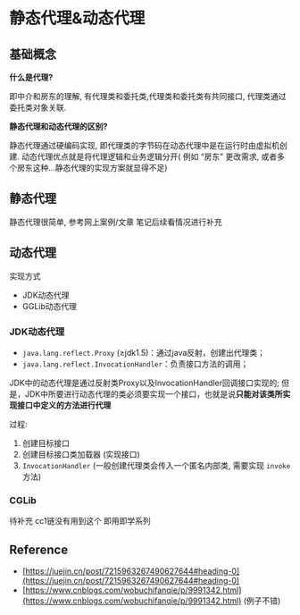 # 静态代理&动态代理

## 基础概念

**什么是代理?**

即中介和房东的理解, 有代理类和委托类,代理类和委托类有共同接口, 代理类通过委托类对象关联.

**静态代理和动态代理的区别?**

静态代理通过硬编码实现, 即代理类的字节码在动态代理中是在运行时由虚拟机创建. 动态代理优点就是将代理逻辑和业务逻辑分开( 例如 “房东” 更改需求, 或者多个房东这种…静态代理的实现方案就显得不足)

## 静态代理

静态代理很简单, 参考网上案例/文章 笔记后续看情况进行补充

## 动态代理

实现方式

- JDK动态代理
- GGLib动态代理

### JDK动态代理

- `java.lang.reflect.Proxy` (≥jdk1.5)：通过java反射，创建出代理类；
- `java.lang.reflect.InvocationHandler`：负责接口方法的调用；

JDK中的动态代理是通过反射类Proxy以及InvocationHandler回调接口实现的; 但是，JDK中所要进行动态代理的类必须要实现一个接口，也就是说**只能对该类所实现接口中定义的方法进行代理**

过程:

1. 创建目标接口
2. 创建目标接口类加载器 (实现接口)
3. `InvocationHandler` (一般创建代理类会传入一个匿名内部类, 需要实现 `invoke` 方法)

### CGLib

待补充 cc1链没有用到这个 即用即学系列

## Reference

- [https://juejin.cn/post/7215963267490627644#heading-0](https://juejin.cn/post/7215963267490627644#heading-0)
- [https://www.cnblogs.com/wobuchifanqie/p/9991342.html](https://www.cnblogs.com/wobuchifanqie/p/9991342.html) (例子不错)
